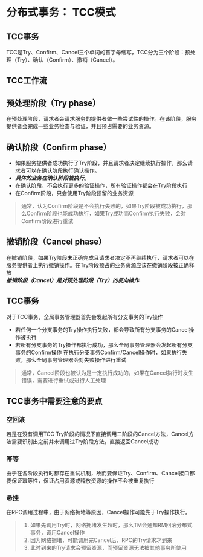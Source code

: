 # 分布式事务： TCC模式
## TCC事务
TCC是Try、Confirm、Cancel三个单词的首字母缩写，TCC分为三个阶段：预处理（Try）、确认（Confirm）、撤销（Cancel）。
## TCC工作流
## 预处理阶段（Try phase）
在预处理阶段，请求者会请求服务的提供者做一些尝试性的操作。在该阶段，服务提供者会完成一些业务检查与验证，并且预占需要的业务资源。
## 确认阶段（Confirm phase）
- 如果服务提供者成功执行了Try阶段，并且请求者决定继续执行操作，那么请求者可以在确认阶段执行确认操作。  
- ***具体的业务在确认阶段被执行***。  
- 在确认阶段，不会执行更多的验证操作，所有验证操作都会在Try阶段执行
- 在Confirm阶段，只会使用Try阶段预留的业务资源
> 通常，认为Confirm阶段是不会执行失败的，如果Try阶段被成功执行，那么Confirm阶段也能成功执行，如果Try成功而Confirm执行失败，会对Confirm阶段进行重试
## 撤销阶段（Cancel phase）
在撤销阶段，如果Try阶段未正确完成且请求者决定不再继续执行，请求者可以在服务提供者上执行撤销操作。在Try阶段预占的业务资源应该在撤销阶段被正确释放  
***撤销阶段（Cancel）是对预处理阶段（Try）的反向操作***
## TCC事务
对于TCC事务，全局事务管理器首先会发起所有分支事务的Try操作
- 若任何一个分支事务的Try操作执行失败，都会导致所有分支事务的Cancel操作被执行
- 若所有分支事务的Try操作都执行成功，那么全局事务管理器会发起所有分支事务的Confirm操作
在执行分支事务Confirm/Cancel操作时，如果执行失败，那么全局事务管理器会对失败操作进行重试
> 通常，Cancel阶段也被认为是一定执行成功的，如果在Cancel执行时发生错误，需要进行重试或进行人工处理
## TCC事务中需要注意的要点
### 空回滚
若是在没有调用TCC Try阶段的情况下直接调用二阶段的Cancel方法，Cancel方法需要识别出之前并未调用过Try阶段方法，直接返回Cancel成功
### 幂等
由于在各阶段执行时都存在重试机制，故而要保证Try、Confirm、Cancel接口都要保证幂等性，保证占用资源或释放资源的操作不会被重复执行
### 悬挂
在RPC调用过程中，由于网络拥堵等原因，Cancel操作可能先于Try操作执行。
> 1. 如果先调用Try时，网络拥堵发生超时，那么TM会通知RM回滚分布式事务，调用Cancel操作
> 2. 因为网络拥堵，可能调用完Cancel后，RPC的Try请求才到来
> 3. 此时到来的Try请求会预留资源，而预留资源无法被其他事务所使用


